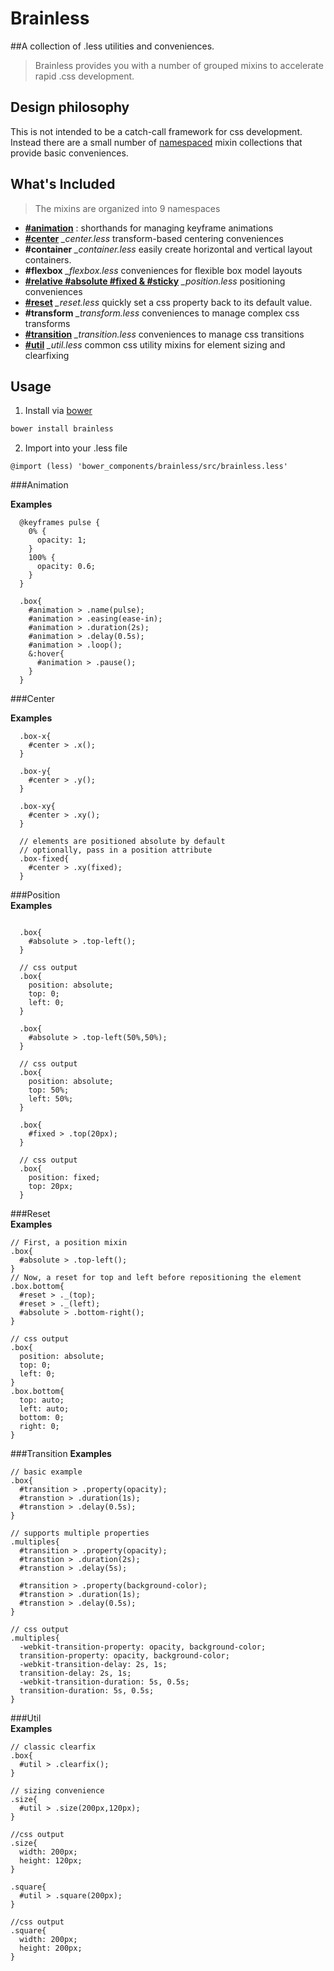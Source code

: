 # Brainless
##A collection of .less utilities and conveniences.

> Brainless provides you with a number of grouped mixins to accelerate rapid .css development.  

## Design philosophy  
This is not intended to be a catch-call framework for css development. Instead there are a small number of [namespaced](http://lesscss.org/features/#features-overview-feature-namespaces-and-accessors) mixin collections that provide basic conveniences.

## What's Included  

> The mixins are organized into 9 namespaces  

* **[#animation](#animation)** : shorthands for managing keyframe animations  
* **[#center](#center)** *_center.less* transform-based centering conveniences
* **#container** *_container.less* easily create horizontal and vertical layout containers.
* **#flexbox** *_flexbox.less* conveniences for flexible box model layouts
* **[#relative #absolute #fixed & #sticky](#position)** *_position.less* positioning conveniences  
* **[#reset](#reset)** *_reset.less* quickly set a css property back to its default value.  
* **#transform** *_transform.less* conveniences to manage complex css transforms  
* **[#transition](#transition)** *_transition.less* conveniences to manage css transitions  
* **[#util](#util)** *_util.less* common css utility mixins for element sizing and clearfixing 

## Usage
1. Install via [bower](http://bower.io/)
```bash
bower install brainless
```

2. Import into your .less file
```less
@import (less) 'bower_components/brainless/src/brainless.less'
```

###Animation  

**Examples**  
```less
  @keyframes pulse {
    0% {
      opacity: 1;
    }
    100% {
      opacity: 0.6;
    } 
  }

  .box{
    #animation > .name(pulse);
    #animation > .easing(ease-in);
    #animation > .duration(2s);
    #animation > .delay(0.5s);
    #animation > .loop();
    &:hover{
      #animation > .pause();
    }
  }

```

###Center  

**Examples**  
```less
  .box-x{
    #center > .x();
  }

  .box-y{
    #center > .y();
  }

  .box-xy{
    #center > .xy();
  }

  // elements are positioned absolute by default
  // optionally, pass in a position attribute
  .box-fixed{
    #center > .xy(fixed);
  }

```

###Position  
**Examples** 
```less

  .box{
    #absolute > .top-left();
  }

  // css output
  .box{ 
    position: absolute; 
    top: 0; 
    left: 0; 
  }

  .box{
    #absolute > .top-left(50%,50%);
  }

  // css output
  .box{ 
    position: absolute; 
    top: 50%; 
    left: 50%; 
  }

  .box{
    #fixed > .top(20px);
  }

  // css output
  .box{
    position: fixed;
    top: 20px;
  }
```  

###Reset  
**Examples**  
```less
// First, a position mixin
.box{
  #absolute > .top-left();
}
// Now, a reset for top and left before repositioning the element
.box.bottom{
  #reset > ._(top);
  #reset > ._(left);
  #absolute > .bottom-right();
}

// css output
.box{
  position: absolute;
  top: 0;
  left: 0;
}
.box.bottom{
  top: auto;
  left: auto;
  bottom: 0;
  right: 0;
}
```  

###Transition
**Examples**
```less
// basic example
.box{
  #transition > .property(opacity);
  #transtion > .duration(1s);
  #transtion > .delay(0.5s);
}

// supports multiple properties
.multiples{
  #transition > .property(opacity);
  #transtion > .duration(2s);
  #transtion > .delay(5s);

  #transition > .property(background-color);
  #transtion > .duration(1s);
  #transtion > .delay(0.5s);
}

// css output
.multiples{
  -webkit-transition-property: opacity, background-color;
  transition-property: opacity, background-color;
  -webkit-transition-delay: 2s, 1s;
  transition-delay: 2s, 1s;
  -webkit-transition-duration: 5s, 0.5s;
  transition-duration: 5s, 0.5s;
}
```

###Util  
**Examples**  
```less
// classic clearfix
.box{
  #util > .clearfix();
}

// sizing convenience
.size{
  #util > .size(200px,120px);
}

//css output
.size{
  width: 200px;
  height: 120px;
}

.square{
  #util > .square(200px);
}

//css output
.square{
  width: 200px;
  height: 200px;
}
```
